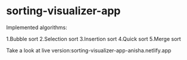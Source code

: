 # sorting-visualizer-app
Implemented algorithms:

1.Bubble sort
2.Selection sort
3.Insertion sort
4.Quick sort
5.Merge sort

Take a look at live version:sorting-visualizer-app-anisha.netlify.app
